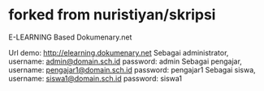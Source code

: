 # forked from nuristiyan/skripsi
E-LEARNING Based Dokumenary.net

Url demo: http://elearning.dokumenary.net
Sebagai administrator, username: admin@domain.sch.id password: admin
Sebagai pengajar, username: pengajar1@domain.sch.id password: pengajar1
Sebagai siswa, username: siswa1@domain.sch.id password: siswa1

